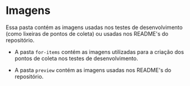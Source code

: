 # Imagens

Essa pasta contém as imagens usadas nos testes de desenvolvimento (como lixeiras de pontos de coleta) ou usadas nos README's do repositório.

- A pasta `for-items` contém as imagens utilizadas para a criação dos pontos de coleta nos testes de desenvolvimento.

- A pasta `preview` contém as imagens usadas nos README's do repositório.